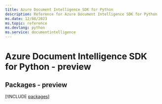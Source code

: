 ```yaml
---
title: Azure Document Intelligence SDK for Python
description: Reference for Azure Document Intelligence SDK for Python
ms.date: 12/08/2023
ms.topic: reference
ms.devlang: python
ms.service: documentintelligence
---
```

# Azure Document Intelligence SDK for Python - preview
## Packages - preview
[!INCLUDE [packages](document-intelligence-index.md)]